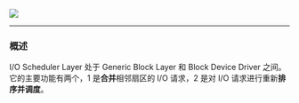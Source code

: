 ![](https://raw.githubusercontent.com/hsxhr-10/picture/master/I%3AO%20Scheduler%20Layer.png)

---

### 概述

I/O Scheduler Layer 处于 Generic Block Layer 和 Block Device Driver 之间。它的主要功能有两个，1 是**合并**相邻扇区的 I/O 请求，2 是对 I/O 请求进行重新**排序并调度**。

